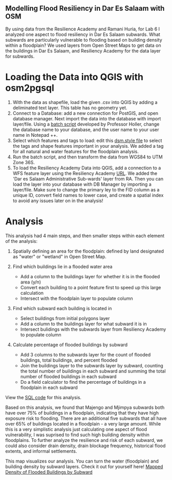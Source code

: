 ## Modelling Flood Resiliency in Dar Es Salaam with OSM

By using data from the Resilience Academy and Ramani Huria, for Lab 6 I analyzed one aspect to flood resiliency in Dar Es Salaam subwards.
What subwards are particularly vulnerable to flooding based on building density within a floodplain? 
We used layers from Open Street Maps to get data on the buildings in Dar Es Salaam, and Resiliency Academy for the data layer for subwards. 

# Loading the Data into QGIS with osm2pgsql
1. With the data as shapefile, load the given .csv into QGIS by adding a deliminated text layer. This table has no geometry yet.
2. Connect to a Database: add a new connection for PostGIS, and open database manager. Next import the data into the database with import layer/file. Using a [batch script](convertOSMholler.bat) developed by Professor Holler, change the database name to your database, and the user name to your user name in Notepad ++.
3. Select which features and tags to load: edit this [dsm.style file](dsmholler.style) to select the tags and shape features important in your analysis. We added a tag for all natural and water features for the floodplain analysis.
4. Run the batch script, and then transform the data from WGS84 to UTM Zone 36S.
5. To load the Resiliency Academy Data into QGIS, add a connection to a WFS feature layer using the Resiliency Academy [URL]( https://geonode.resilienceacademy.ac.tz/geoserver/ows). We added the 'Dar es Salaam Administrative Sub-wards' layer from RA. Then you can load the layer into your database with DB Manager by importing a layer/file. Make sure to change the primary ley to the FID column as a unique ID, convert field names to lower case, and create a spatial index to avoid any issues later on in the analysis!

# Analysis
This analysis had 4 main steps, and then smaller steps within each element of the analysis:
1. Spatially defining an area for the floodplain: defined by land designated as "water" or "wetland" in Open Street Map. 

2. Find which buildings lie in a flooded water area
   - Add a column to the buildings layer for whether it is in the flooded area (y/n)
   - Convert each building to a point feature first to speed up this large calculation
   - Intersect with the floodplain layer to populate column
 
3. Find which subward each building is located in   
   - Select buildings from initial polygons layer
   - Add a column to the buildings layer for what subward it is in
   - Intersect bulidings with the subwards layer from Resiliency Academy to populate column

4. Calculate percentage of flooded buildings by subward
   - Add 3 columns to the subwards layer for the count of flooded buildings, total buildings, and percent flooded
   - Join the buildings layer to the subwards layer by subward, counting the total number of buildings in each subward and summing the total number of flooded buildings in each subward
   - Do a field calculator to find the percentage of buildings in a floodplain in each subward

View the [SQL code](caseylilley.github.io/lab6.sql) for this analysis.

Based on this analysis, we found that Majengo and Mjimpya subwards both have over 75% of buildings in a floodplain, indicating that they have high exposure risk to flooding. There are an additional five subwards that all have over 65% of buildings located in a floodplain - a very large amount. While this is a very simplistic analysis just calculating one aspect of flood vulnerability, I was suprised to find such high building density within floodplains. To further analyze the resilience and risk of each subward, we could also consider drain density, drain blockage frequency, historical flood extents, and informal settlements. 

This map visualizes our analysis. You can turn the water (floodplain) and building density by subward layers.
Check it out for yourself here! [Mapped Density of Flooded Buildings by Subward](caseylilley.github.io/dsmap/index.html)
